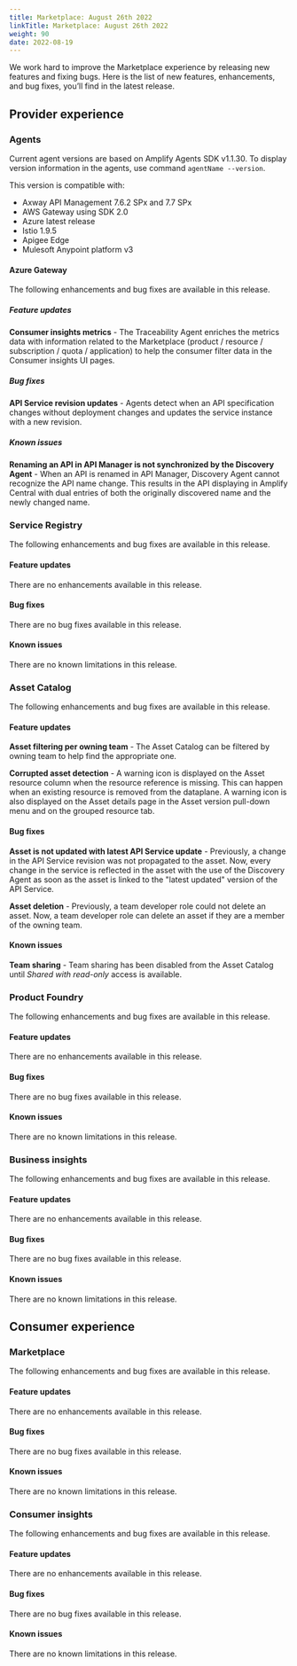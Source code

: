 ```yaml
---
title: Marketplace: August 26th 2022
linkTitle: Marketplace: August 26th 2022
weight: 90
date: 2022-08-19
---
```

We work hard to improve the Marketplace experience by releasing new features and fixing bugs. Here is the list of new features, enhancements, and bug fixes, you’ll find in the latest release.

## Provider experience

### Agents

Current agent versions are based on Amplify Agents SDK v1.1.30. To display version information in the agents, use command `agentName --version`.

This version is compatible with:

* Axway API Management 7.6.2 SPx and 7.7 SPx
* AWS Gateway using SDK 2.0
* Azure latest release
* Istio 1.9.5
* Apigee Edge
* Mulesoft Anypoint platform v3

#### Azure Gateway

The following enhancements and bug fixes are available in this release.

##### Feature updates

**Consumer insights metrics** - The Traceability Agent enriches the metrics data with information related to the Marketplace (product / resource / subscription / quota / application) to help the consumer filter data in the Consumer insights UI pages.

##### Bug fixes

**API Service revision updates** - Agents detect when an API specification changes without deployment changes and updates the service instance with a new revision.

##### Known issues

**Renaming an API in API Manager is not synchronized by the Discovery Agent** - When an API is renamed in API Manager, Discovery Agent cannot recognize the API name change. This results in the API displaying in Amplify Central with dual entries of both the originally discovered name and the newly changed name.

### Service Registry

The following enhancements and bug fixes are available in this release.

#### Feature updates

There are no enhancements available in this release.

#### Bug fixes

There are no bug fixes available in this release.

#### Known issues

There are no known limitations in this release.

### Asset Catalog

The following enhancements and bug fixes are available in this release.

#### Feature updates

**Asset filtering per owning team** - The Asset Catalog can be filtered by owning team to help find the appropriate one.

**Corrupted asset detection** - A warning icon is displayed on the Asset resource column when the resource reference is missing. This can happen when an existing resource is removed from the dataplane. A warning icon is also displayed on the Asset details page in the Asset version pull-down menu and on the grouped resource tab.


#### Bug fixes

**Asset is not updated with latest API Service update** - Previously, a change in the API Service revision was not propagated to the asset. Now, every change in the service is reflected in the asset with the use of the Discovery Agent as soon as the asset is linked to the "latest updated" version of the API Service.

**Asset deletion** - Previously, a team developer role could not delete an asset. Now, a team developer role can delete an asset if they are a member of the owning team.

#### Known issues

**Team sharing** - Team sharing has been disabled from the Asset Catalog until *Shared with read-only* access is available.

### Product Foundry

The following enhancements and bug fixes are available in this release.

#### Feature updates

There are no enhancements available in this release.

#### Bug fixes

There are no bug fixes available in this release.

#### Known issues

There are no known limitations in this release.

### Business insights

The following enhancements and bug fixes are available in this release.

#### Feature updates

There are no enhancements available in this release.

#### Bug fixes

There are no bug fixes available in this release.

#### Known issues

There are no known limitations in this release.

## Consumer experience

### Marketplace

The following enhancements and bug fixes are available in this release.

#### Feature updates

There are no enhancements available in this release.

#### Bug fixes

There are no bug fixes available in this release.

#### Known issues

There are no known limitations in this release.

### Consumer insights

The following enhancements and bug fixes are available in this release.

#### Feature updates

There are no enhancements available in this release.

#### Bug fixes

There are no bug fixes available in this release.

#### Known issues

There are no known limitations in this release.
